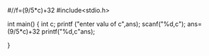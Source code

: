 #//f=(9/5*c)+32
#include<stdio.h>

int main()
{
	int c;
	printf ("enter valu of c",ans);
	scanf("%d,c");
	ans=(9/5*c)+32
	printf("%d,c"ans);
		
}
